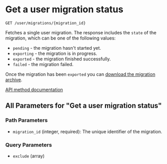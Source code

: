 # Get a user migration status

`GET /user/migrations/{migration_id}`

Fetches a single user migration. The response includes the `state` of the migration, which can be one of the following values:

*   `pending` - the migration hasn't started yet.
*   `exporting` - the migration is in progress.
*   `exported` - the migration finished successfully.
*   `failed` - the migration failed.

Once the migration has been `exported` you can [download the migration archive](https://docs.github.com/rest/migrations/users#download-a-user-migration-archive).

[API method documentation](https://docs.github.com/rest/migrations/users#get-a-user-migration-status)

## All Parameters for "Get a user migration status"

### Path Parameters

- `migration_id` (integer, required): The unique identifier of the migration.
### Query Parameters

- `exclude` (array)